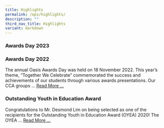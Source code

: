 ```yaml
---
title: Highlights
permalink: /ops/highlights/
description: ""
third_nav_title: Highlights
variant: markdown
---
```

### Awards Day 2023




### Awards Day 2022

The annual Oasis Awards Day was held on 18 November 2022. This year’s theme, “Together We Celebrate” commemorated the success and achievements of our students through various awards presentations. Our CCA groups ... [Read More ...](https://staging.d6400o65xh90r.amplifyapp.com/ops/highlights/awards-day-2022)

### Outstanding Youth in Education Award

Congratulations to Mr. Desmond Lim on being selected as one of the recipients for the Outstanding Youth in Education Award (OYEA) 2020! The OYEA ... [Read More ...](https://staging.d6400o65xh90r.amplifyapp.com/ops/highlights/outstanding-youth-in-education-award)
